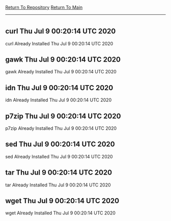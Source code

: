 [Return To Repository](https://github.com/deathbybandaid/piholeparser/)
[Return To Main](https://github.com/deathbybandaid/piholeparser/blob/master/RecentRunLogs/Mainlog.md)
____________________________________
# 
## curl Thu Jul  9 00:20:14 UTC 2020
curl Already Installed Thu Jul  9 00:20:14 UTC 2020
## gawk Thu Jul  9 00:20:14 UTC 2020
gawk Already Installed Thu Jul  9 00:20:14 UTC 2020
## idn Thu Jul  9 00:20:14 UTC 2020
idn Already Installed Thu Jul  9 00:20:14 UTC 2020
## p7zip Thu Jul  9 00:20:14 UTC 2020
p7zip Already Installed Thu Jul  9 00:20:14 UTC 2020
## sed Thu Jul  9 00:20:14 UTC 2020
sed Already Installed Thu Jul  9 00:20:14 UTC 2020
## tar Thu Jul  9 00:20:14 UTC 2020
tar Already Installed Thu Jul  9 00:20:14 UTC 2020
## wget Thu Jul  9 00:20:14 UTC 2020
wget Already Installed Thu Jul  9 00:20:14 UTC 2020
